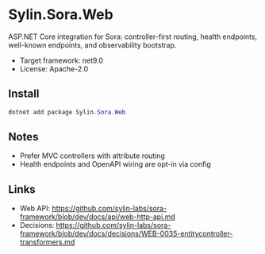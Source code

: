 # Sylin.Sora.Web

ASP.NET Core integration for Sora: controller-first routing, health endpoints, well-known endpoints, and observability bootstrap.

- Target framework: net9.0
- License: Apache-2.0

## Install

```powershell
dotnet add package Sylin.Sora.Web
```

## Notes
- Prefer MVC controllers with attribute routing
- Health endpoints and OpenAPI wiring are opt-in via config

## Links
- Web API: https://github.com/sylin-labs/sora-framework/blob/dev/docs/api/web-http-api.md
- Decisions: https://github.com/sylin-labs/sora-framework/blob/dev/docs/decisions/WEB-0035-entitycontroller-transformers.md
